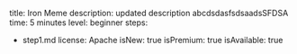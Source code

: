 title: Iron Meme
description: updated description abcdsdasfsdsaadsSFDSA
time: 5 minutes
level: beginner
steps:
 - step1.md
license: Apache
isNew: true
isPremium: true
isAvailable: true

